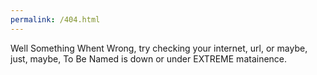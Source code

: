 ```yaml
---
permalink: /404.html
---
```

Well Something Whent Wrong, try checking your internet, url, or maybe, just, maybe, To Be Named is down or under EXTREME matainence.
